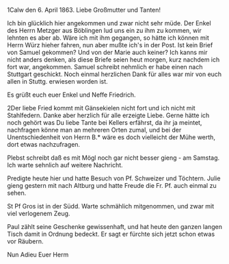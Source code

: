  1Calw den 6. April 1863.
Liebe Großmutter und Tanten!

Ich bin glücklich hier angekommen und zwar nicht sehr müde. Der Enkel des Herrn Metzger aus Böblingen lud uns ein zu ihm zu kommen, wir lehnten es aber ab. Wäre ich mit ihm gegangen, so hätte ich können mit Herrn Würz hieher fahren, nun aber mußte ich's in der Post. Ist kein Brief von Samuel gekommen? Und von der Marie auch keiner? Ich kanns mir nicht anders denken, als diese Briefe seien heut morgen, kurz nachdem ich fort war, angekommen. Samuel schreibt nehmlich er habe einen nach Stuttgart geschickt. Noch einmal herzlichen Dank für alles war mir von euch allen in Stuttg. erwiesen worden ist.

Es grüßt euch euer Enkel und Neffe
 Friedrich.


2Der liebe Fried kommt mit Gänsekielen nicht fort und ich nicht mit Stahlfedern. Danke aber herzlich für alle erzeigte Liebe. Gerne hätte ich noch gehört was Du liebe Tante bei Kellers erfährst, da ihr ja meintet, nachfragen könne man an mehreren Orten zumal, und bei der Unentschiedenheit von Herrn B.<eringer>* wäre es doch vielleicht der Mühe werth, dort etwas nachzufragen.

Plebst schreibt daß es mit Mögl noch gar nicht besser gieng - am Samstag. Ich warte sehnlich auf weitere Nachricht.

Predigte heute hier und hatte Besuch von Pf. Schweizer und Töchtern. 
Julie gieng gestern mit nach Altburg und hatte Freude die Fr. Pf. auch einmal zu sehen.

St Pf Gros ist in der Südd. Warte schmählich mitgenommen, und zwar mit viel verlogenem Zeug.

Paul zählt seine Geschenke gewissenhaft, und hat heute den ganzen langen Tisch damit in Ordnung bedeckt. Er sagt er fürchte sich jetzt schon etwas vor Räubern.

 Nun Adieu
 Euer Herm
